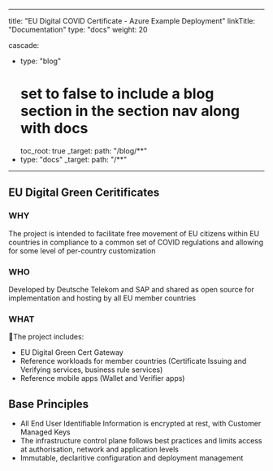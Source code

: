 
---
title: "EU Digital COVID Certificate - Azure Example Deployment"
linkTitle: "Documentation"
type: "docs"
weight: 20

cascade:
- type: "blog"
  # set to false to include a blog section in the section nav along with docs
  toc_root: true
  _target:
    path: "/blog/**"
- type: "docs"
  _target:
    path: "/**"
---

## EU Digital Green Ceritificates

### WHY
The project is intended to facilitate free movement of EU citizens within EU countries in compliance to a common set of COVID regulations and allowing for some level of per-country customization
### WHO
Developed by Deutsche Telekom and SAP and shared as open source for implementation and hosting by all EU member countries

### WHAT
The project includes:
- EU Digital Green Cert Gateway
- Reference workloads for member countries (Certificate Issuing and Verifying services, business rule services)
- Reference mobile apps (Wallet and Verifier apps)

## Base Principles

- All End User Identifiable Information is encrypted at rest, with Customer Managed Keys
- The infrastructure control plane follows best practices and limits access at authorisation, network and application levels
- Immutable, declaritive configuration and deployment management


